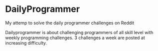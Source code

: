 # DailyProgrammer
My attemp to solve the daily programmer challenges on Reddit

Dailyprogrammer is about challenging programmers of all skill level with weekly programming challenges. 3 challenges a week are posted at increasing difficulty.
